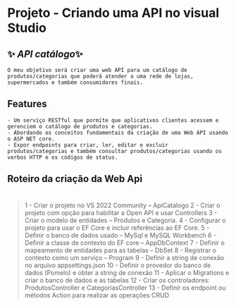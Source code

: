 # Projeto - Criando uma API no visual Studio
## ✨ _API catálogo_✨

    O meu objetivo será criar uma web API para um catálogo de produtos/categorias que poderá atender a uma rede de lojas, supermercados e também consumidores finais.



## Features

    - Um serviço RESTful que pormite que aplicativos clientes acessem e gerenciem o catálogo de produtos e categorias.
    - Abordando os conceitos fundamentais da criação de uma Web API usando o ASP NET core.
    - Expor endpoints para criar, ler, editar e excluir produtos/categorias e também consultar produtos/categorias usando os verbos HTTP e os códigos de status.


## Roteiro da criação da Web Api
#
#
> 1 - Criar o projeto no VS 2022 Community – ApiCatalogo
> 2 - Criar o projeto com opção para habilitar a Open API e usar Controllers
> 3 - Criar o modelo de entidades – Produtos e Categoria.
> 4 - Configurar o projeto para usar o EF Core e incluir referências ao EF Core.
> 5 - Definir o banco de dados usado – MySql e MySQL Workbench
> 6 - Definir a classe de contexto do EF core – AppDbContext
> 7 - Definir o mapeamento de entidades para as tabelas – DbSet<T>
> 8 - Registrar o contexto como um serviço – Program
> 9 - Definir a string de conexão no arquivo appsettings.json
> 10 - Definir o provedor do banco de dados (Pomelo) e obter a string de conexão
> 11 - Aplicar o Migrations e criar o banco de dados e as tabelas
> 12 - Criar os controladores: ProdutosController e CategoriasController
> 13 - Definir os endpoint ou métodos Action para realizar as operações CRUD




[//]: # (These are reference links used in the body of this note and get stripped out when the markdown processor does its job. There is no need to format nicely because it shouldn't be seen. Thanks SO - http://stackoverflow.com/questions/4823468/store-comments-in-markdown-syntax)

   [dill]: <https://github.com/joemccann/dillinger>
   [git-repo-url]: <https://github.com/joemccann/dillinger.git>
   [john gruber]: <http://daringfireball.net>
   [df1]: <http://daringfireball.net/projects/markdown/>
   [markdown-it]: <https://github.com/markdown-it/markdown-it>
   [Ace Editor]: <http://ace.ajax.org>
   [node.js]: <http://nodejs.org>
   [Twitter Bootstrap]: <http://twitter.github.com/bootstrap/>
   [jQuery]: <http://jquery.com>
   [@tjholowaychuk]: <http://twitter.com/tjholowaychuk>
   [express]: <http://expressjs.com>
   [AngularJS]: <http://angularjs.org>
   [Gulp]: <http://gulpjs.com>

   [PlDb]: <https://github.com/joemccann/dillinger/tree/master/plugins/dropbox/README.md>
   [PlGh]: <https://github.com/joemccann/dillinger/tree/master/plugins/github/README.md>
   [PlGd]: <https://github.com/joemccann/dillinger/tree/master/plugins/googledrive/README.md>
   [PlOd]: <https://github.com/joemccann/dillinger/tree/master/plugins/onedrive/README.md>
   [PlMe]: <https://github.com/joemccann/dillinger/tree/master/plugins/medium/README.md>
   [PlGa]: <https://github.com/RahulHP/dillinger/blob/master/plugins/googleanalytics/README.md>
